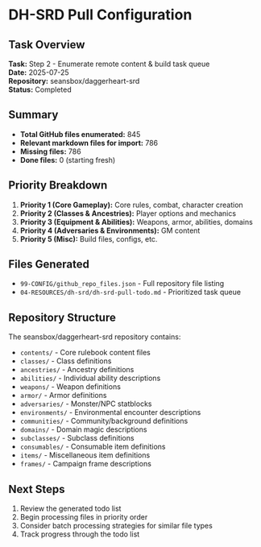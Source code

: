 # DH-SRD Pull Configuration

## Task Overview
**Task:** Step 2 - Enumerate remote content & build task queue  
**Date:** 2025-07-25  
**Repository:** seansbox/daggerheart-srd  
**Status:** Completed

## Summary
- **Total GitHub files enumerated:** 845
- **Relevant markdown files for import:** 786
- **Missing files:** 786
- **Done files:** 0 (starting fresh)

## Priority Breakdown
1. **Priority 1 (Core Gameplay):** Core rules, combat, character creation
2. **Priority 2 (Classes & Ancestries):** Player options and mechanics
3. **Priority 3 (Equipment & Abilities):** Weapons, armor, abilities, domains
4. **Priority 4 (Adversaries & Environments):** GM content
5. **Priority 5 (Misc):** Build files, configs, etc.

## Files Generated
- `99-CONFIG/github_repo_files.json` - Full repository file listing
- `04-RESOURCES/dh-srd/dh-srd-pull-todo.md` - Prioritized task queue

## Repository Structure
The seansbox/daggerheart-srd repository contains:
- `contents/` - Core rulebook content files
- `classes/` - Class definitions
- `ancestries/` - Ancestry definitions  
- `abilities/` - Individual ability descriptions
- `weapons/` - Weapon definitions
- `armor/` - Armor definitions
- `adversaries/` - Monster/NPC statblocks
- `environments/` - Environmental encounter descriptions
- `communities/` - Community/background definitions
- `domains/` - Domain magic descriptions
- `subclasses/` - Subclass definitions
- `consumables/` - Consumable item definitions
- `items/` - Miscellaneous item definitions
- `frames/` - Campaign frame descriptions

## Next Steps
1. Review the generated todo list
2. Begin processing files in priority order
3. Consider batch processing strategies for similar file types
4. Track progress through the todo list
